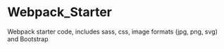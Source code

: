 # Webpack_Starter
Webpack starter code, includes sass, css, image formats (jpg, png, svg) and Bootstrap
